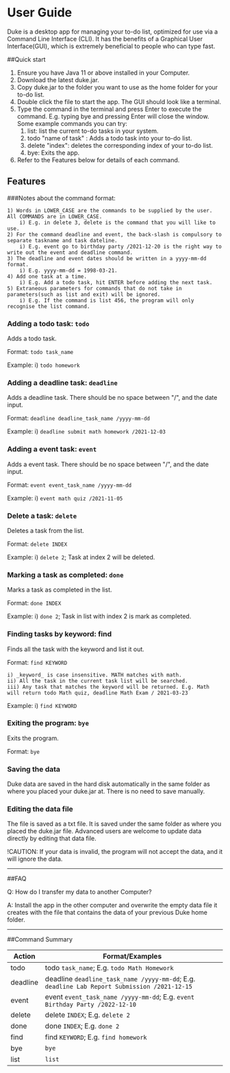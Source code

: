 # User Guide

Duke is a desktop app for managing your to-do list, optimized for use via a Command Line Interface (CLI). It has the benefits of a Graphical User Interface(GUI), which is extremely beneficial to people who can type fast.

##Quick start

1. Ensure you have Java 11 or above installed in your Computer.
2. Download the latest duke.jar.
3. Copy duke.jar to the folder you want to use as the home folder for your to-do list.
4. Double click the file to start the app. The GUI should look like a terminal.
5. Type the command in the terminal and press Enter to execute the command. E.g. typing bye and pressing Enter will close the window. Some example commands you can try:
   1. list: list the current to-do tasks in your system.
   2. todo "name of task" : Adds a todo task into your to-do list.
   3. delete "index": deletes the corresponding index of your to-do list.
   4. bye: Exits the app.
7. Refer to the Features below for details of each command.

## Features 

###Notes about the command format:

    1) Words in LOWER_CASE are the commands to be supplied by the user. All COMMANDS are in LOWER_CASE.
        i) E.g. in delete 3, delete is the command that you will like to use.
    2) For the command deadline and event, the back-slash is compulsory to separate taskname and task dateline.
        i) E.g. event go to birthday party /2021-12-20 is the right way to write out the event and deadline command.
    3) The deadline and event dates should be written in a yyyy-mm-dd format.
        i) E.g. yyyy-mm-dd = 1998-03-21.
    4) Add one task at a time.
        i) E.g. Add a todo task, hit ENTER before adding the next task.
    5) Extraneous parameters for commands that do not take in parameters(such as list and exit) will be ignored.
        i) E.g. If the command is list 456, the program will only recognise the list command. 

### Adding a todo task: `todo`

Adds a todo task.

Format: `todo task_name`

Example:
    i) `todo homework`

### Adding a deadline task: `deadline`

Adds a deadline task. There should be no space between "/", and the date input.

Format: `deadline deadline_task_name /yyyy-mm-dd`

Example:
    i) `deadline submit math homework /2021-12-03`

### Adding a event task: `event`

Adds a event task. There should be no space between "/", and the date input.

Format: `event event_task_name /yyyy-mm-dd`

Example:
i) `event math quiz /2021-11-05`

### Delete a task: `delete`

Deletes a task from the list.

Format: `delete INDEX`

Example:
    i) `delete 2`; Task at index 2 will be deleted.

### Marking a task as completed: `done`

Marks a task as completed in the list.

Format: `done INDEX`

Example:
i) `done 2`; Task in list with index 2 is mark as completed.

### Finding tasks by keyword: find

Finds all the task with the keyword and list it out.

Format: `find KEYWORD`

    i) _keyword_ is case insensitive. MATH matches with math.
    ii) All the task in the current task list will be searched.
    iii) Any task that matches the keyword will be returned. E.g. Math will return todo Math quiz, deadline Math Exam / 2021-03-23

Example:
    i) `find KEYWORD`

### Exiting the program: `bye`

Exits the program.

Format: `bye`

### Saving the data

Duke data are saved in the hard disk automatically in the same folder as where you placed your duke.jar at. There is no need to save manually.

### Editing the data file

The file is saved as a txt file. It is saved under the same folder as where you placed the duke.jar file. Advanced users are welcome to update data directly by editing that data file.

!CAUTION: If your data is invalid, the program will not accept the data, and it will ignore the data.

------

##FAQ

Q: How do I transfer my data to another Computer?

A: Install the app in the other computer and overwrite the empty data file it creates with the file that contains the data of your previous Duke home folder.

----

##Command Summary

|Action|Format/Examples|
---|---
|todo| todo `task_name`; E.g. `todo Math Homework`|
|deadline| deadline `deadline_task_name /yyyy-mm-dd`; E.g. `deadline Lab Report Submission /2021-12-15`|
|event| event `event_task_name /yyyy-mm-dd`; E.g. `event Birthday Party /2022-12-10`|
|delete| delete `INDEX`; E.g. `delete 2`|
|done| done `INDEX`; E.g. `done 2`|
|find| find `KEYWORD`; E.g. `find homework`|
|bye| `bye`|
|list|`list`|

